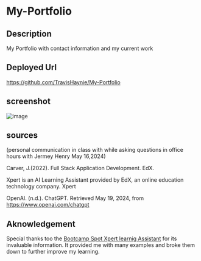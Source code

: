 # My-Portfolio

## Description
 My Portfolio with contact information and my current work

## Deployed Url
https://github.com/TravisHaynie/My-Portfolio

## screenshot
![image](https://github.com/TravisHaynie/My-Portfolio/assets/161087057/b70d23c0-b3d4-4586-9688-3632c3a19cc2)


## sources

(personal communication in class with while asking questions in office hours with Jermey Henry May 16,2024)

Carver, J.(2022). Full Stack Application Development. EdX.

Xpert is an AI Learning Assistant provided by EdX, an online education technology company. Xpert

OpenAI. (n.d.). ChatGPT. Retrieved May 19, 2024, from https://www.openai.com/chatgpt

## Aknowledgement
Special thanks too the [Bootcamp Spot Xpert learnig Assistant](https://bootcampspot.instructure.com/?login_success=1) for its invaluable information. It provided me with many examples and broke them down to further improve my learning.
